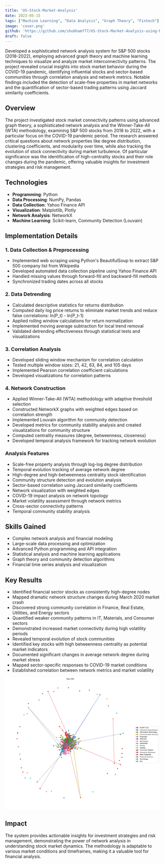 ```yaml
---
title: 'US-Stock-Market-Analysis'
date: 2023-05-15
tags: ["Machine Learning", "Data Analysis", "Graph Theory", "Fintech"]
image: 'cover.png'
github: 'https://github.com/shubham777/US-Stock-Market-Analysis-using-Network-Graphs'
draft: false
---
```


Developed a sophisticated network analysis system for S&P 500 stocks (2018-2022), employing advanced graph theory and machine learning techniques to visualize and analyze market interconnectivity patterns. The project revealed crucial insights into stock market behavior during the COVID-19 pandemic, identifying influential stocks and sector-based communities through correlation analysis and network metrics. Notable findings included the detection of scale-free properties in market networks and the quantification of sector-based trading patterns using Jaccard similarity coefficients.

<!--more-->

## Overview
The project investigated stock market connectivity patterns using advanced graph theory, a sophisticated network analysis and the Winner-Take-All (WTA) methodology, examining S&P 500 stocks from 2018 to 2022, with a particular focus on the COVID-19 pandemic period. The research answered critical questions about network properties like degree distribution, clustering coefficients, and modularity over time, while also tracking the evolution of stock connectivity during market turbulence. Of particular significance was the identification of high-centrality stocks and their role changes during the pandemic, offering valuable insights for investment strategies and risk management.

## Technologies
- **Programming**: Python
- **Data Processing**: NumPy, Pandas
- **Data Collection**: Yahoo Finance API
- **Visualization**: Matplotlib, Plotly
- **Network Analysis**: NetworkX
- **Machine Learning**: Scikit-learn, Community Detection (Louvain)

## Implementation Details

### 1. Data Collection & Preprocessing
- Implemented web scraping using Python's BeautifulSoup to extract S&P 500 company list from Wikipedia
- Developed automated data collection pipeline using Yahoo Finance API
- Handled missing values through forward-fill and backward-fill methods
- Synchronized trading dates across all stocks

### 2. Data Detrending
- Calculated descriptive statistics for returns distribution
- Computed daily log price returns to eliminate market trends and reduce false correlations: ln(P_t) - ln(P_t-1)
- Applied rolling window calculations for return normalization
- Implemented moving average subtraction for local trend removal
- Validated detrending effectiveness through statistical tests and visualizations
    
### 3. Correlation Analysis
- Developed sliding window mechanism for correlation calculation
- Tested multiple window sizes: 21, 42, 63, 84, and 105 days
- Implemented Pearson correlation coefficient calculations
- Developed visualizations for correlation patterns

### 4. Network Construction
- Applied Winner-Take-All (WTA) methodology with adaptive threshold selection
- Constructed NetworkX graphs with weighted edges based on correlation strength
- Implemented Louvain algorithm for community detection
- Developed metrics for community stability analysis and created visualizations for community structure
- Computed centrality measures (degree, betweenness, closeness)
- Developed temporal analysis framework for tracking network evolution
  
### Analysis Features
- Scale-free property analysis through log-log degree distribution
- Temporal evolution tracking of average network degree
- High-degree and high-betweenness centrality stock identification
- Community structure detection and evolution analysis
- Sector-based correlation using Jaccard similarity coefficients
- Network visualization with weighted edges
- COVID-19 impact analysis on network topology
- Market volatility assessment through network metrics
- Cross-sector connectivity patterns
- Temporal community stability analysis

## Skills Gained
- Complex network analysis and financial modeling
- Large-scale data processing and optimization
- Advanced Python programming and API integration
- Statistical analysis and machine learning applications
- Graph theory and community detection algorithms
- Financial time series analysis and visualization

## Key Results
- Identified financial sector stocks as consistently high-degree nodes
- Mapped dramatic network structure changes during March 2020 market crash
- Discovered strong community correlation in Finance, Real Estate, Utilities, and Energy sectors
- Quantified weaker community patterns in IT, Materials, and Consumer sectors
- Demonstrated increased market connectivity during high volatility periods
- Revealed temporal evolution of stock communities
- Identified key stocks with high betweenness centrality as potential market indicators
- Documented significant changes in average network degree during market stress
- Mapped sector-specific responses to COVID-19 market conditions
- Established correlation between network metrics and market volatility

![Network Analysis Results](image_1.png)

## Impact
The system provides actionable insights for investment strategies and risk management, demonstrating the power of network analysis in understanding stock market dynamics. The methodology is adaptable to various market conditions and timeframes, making it a valuable tool for financial analysis.
